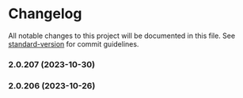 # Changelog

All notable changes to this project will be documented in this file. See [standard-version](https://github.com/conventional-changelog/standard-version) for commit guidelines.

### 2.0.207 (2023-10-30)

### 2.0.206 (2023-10-26)
